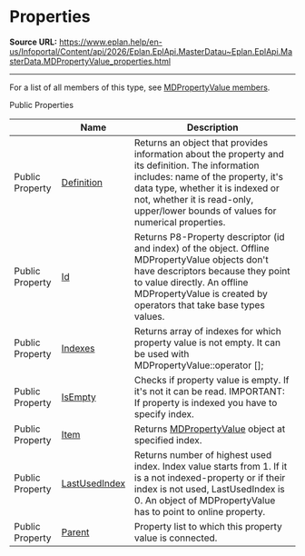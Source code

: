 # Properties

**Source URL:** https://www.eplan.help/en-us/Infoportal/Content/api/2026/Eplan.EplApi.MasterDatau~Eplan.EplApi.MasterData.MDPropertyValue_properties.html

---

For a list of all members of this type, see [MDPropertyValue members](Eplan.EplApi.MasterDatau~Eplan.EplApi.MasterData.MDPropertyValue_members.html).

Public Properties

|  | Name | Description |
| --- | --- | --- |
| Public Property | [Definition](Eplan.EplApi.MasterDatau~Eplan.EplApi.MasterData.MDPropertyValue~Definition.html) | Returns an object that provides information about the property and its definition.  The information includes: name of the property, it's data type, whether it is indexed or not, whether it is read-only, upper/lower bounds of values for numerical properties. |
| Public Property | [Id](Eplan.EplApi.MasterDatau~Eplan.EplApi.MasterData.MDPropertyValue~Id.html) | Returns P8-Property descriptor (id and index) of the object.  Offline MDPropertyValue objects don't have descriptors because they point to value directly. An offline MDPropertyValue is created by operators that take base types values. |
| Public Property | [Indexes](Eplan.EplApi.MasterDatau~Eplan.EplApi.MasterData.MDPropertyValue~Indexes.html) | Returns array of indexes for which property value is not empty. It can be used with MDPropertyValue::operator []; |
| Public Property | [IsEmpty](Eplan.EplApi.MasterDatau~Eplan.EplApi.MasterData.MDPropertyValue~IsEmpty.html) | Checks if property value is empty. If it's not it can be read.  IMPORTANT: If property is indexed you have to specify index. |
| Public Property | [Item](Eplan.EplApi.MasterDatau~Eplan.EplApi.MasterData.MDPropertyValue~Item.html) | Returns [MDPropertyValue](Eplan.EplApi.MasterDatau~Eplan.EplApi.MasterData.MDPropertyValue.html) object at specified index. |
| Public Property | [LastUsedIndex](Eplan.EplApi.MasterDatau~Eplan.EplApi.MasterData.MDPropertyValue~LastUsedIndex.html) | Returns number of highest used index. Index value starts from 1. If it is a not indexed-property or if their index is not used, LastUsedIndex is 0.  An object of MDPropertyValue has to point to online property. |
| Public Property | [Parent](Eplan.EplApi.MasterDatau~Eplan.EplApi.MasterData.MDPropertyValue~Parent.html) | Property list to which this property value is connected. |


